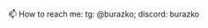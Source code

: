 📫 How to reach me: tg: @burazko; discord: burazko

<!---
burazko/burazko is a ✨ special ✨ repository because its `README.md` (this file) appears on your GitHub profile.
You can click the Preview link to take a look at your changes.
--->
